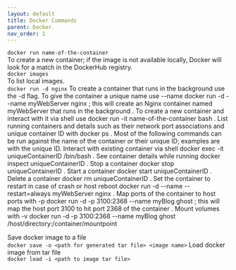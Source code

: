 ```yaml
---
layout: default
title: Docker Commands
parent: Docker
nav_order: 1
---
```

`docker run name-of-the-container`  
To create a new container; if the image is not available locally, Docker will look for a match in the DockerHub registry.  
`docker images`   
To list local images.  
`docker run -d nginx`
To create a container that runs in the background use the -d flag.
To give the container a unique name use --name docker run -d --name myWebServer nginx ; this will create an Nginx container named myWebServer that runs in the background .
To create a new container and interact with it via shell use docker run -it name-of-the-container bash .
List running containers and details such as their network port associations and unique container ID with docker ps .
Most of the following commands can be run against the name of the container or their unique ID; examples are with the unique ID.
Interact with existing container via shell docker exec -it uniqueContainerID /bin/bash .
See container details while running docker inspect uniqueContainerID .
Stop a container docker stop uniqueContainerID .
Start a container docker start uniqueContainerID .
Delete a container docker rm uniqueContainerID .
Set the container to restart in case of crash or host reboot docker run -d --name --restart=always myWebServer nginx .
Map ports of the container to host ports with -p docker run -d -p 3100:2368 --name myBlog ghost ; this will map the host port 3100 to hit port 2368 of the container .
Mount volumes with -v docker run -d -p 3100:2368 --name myBlog ghost /host/directory:/container/mountpoint

Save docker image to a file    
```docker save -o <path for generated tar file> <image name>```
Load docker image from tar file  
```docker load -i <path to image tar file>```